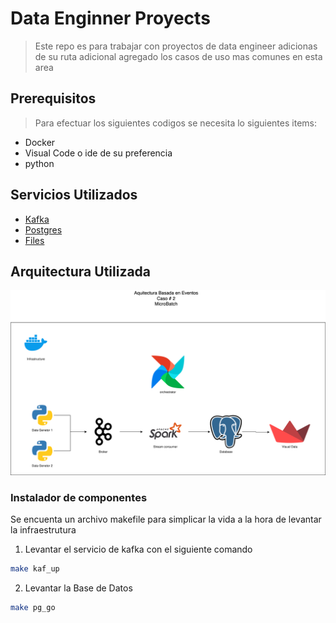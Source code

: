# Data Enginner Proyects
> Este repo es para trabajar con proyectos de data engineer adicionas de su ruta adicional agregado los casos de uso mas comunes en esta area

## Prerequisitos
> Para efectuar los siguientes codigos se necesita lo siguientes items: 
* Docker
* Visual Code o ide de su preferencia
* python

## Servicios Utilizados
 * [Kafka](./kafka/)
 * [Postgres](./PG/)
 * [Files](./src/)

## Arquitectura Utilizada
![Arquitetura](./src/Arquitectura.svg)

### Instalador de componentes
Se encuenta un archivo makefile para simplicar la vida a la hora de levantar la infraestrutura

1. Levantar el servicio de kafka con el siguiente comando 
``` bash
make kaf_up
```
2. Levantar la Base de Datos

``` bash
make pg_go
```





